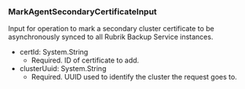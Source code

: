### MarkAgentSecondaryCertificateInput
Input for operation to mark a secondary cluster certificate to be asynchronously synced to all Rubrik Backup Service instances.

- certId: System.String
  - Required. ID of certificate to add.
- clusterUuid: System.String
  - Required. UUID used to identify the cluster the request goes to.
